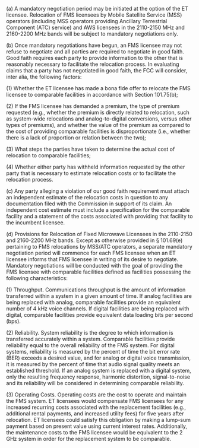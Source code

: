(a) A mandatory negotiation period may be initiated at the option of the ET licensee. Relocation of FMS licensees by Mobile Satellite Service (MSS) operators (including MSS operators providing Ancillary Terrestrial Component (ATC) service) and AWS licensees in the 2110-2150 MHz and 2160-2200 MHz bands will be subject to mandatory negotiations only.

(b) Once mandatory negotiations have begun, an FMS licensee may not refuse to negotiate and all parties are required to negotiate in good faith. Good faith requires each party to provide information to the other that is reasonably necessary to facilitate the relocation process. In evaluating claims that a party has not negotiated in good faith, the FCC will consider, inter alia, the following factors:

(1) Whether the ET licensee has made a bona fide offer to relocate the FMS licensee to comparable facilities in accordance with Section 101.75(b);

(2) If the FMS licensee has demanded a premium, the type of premium requested (e.g., whether the premium is directly related to relocation, such as system-wide relocations and analog-to-digital conversions, versus other types of premiums), and whether the value of the premium as compared to the cost of providing comparable facilities is disproportionate (i.e., whether there is a lack of proportion or relation between the two);

(3) What steps the parties have taken to determine the actual cost of relocation to comparable facilities;

(4) Whether either party has withheld information requested by the other party that is necessary to estimate relocation costs or to facilitate the relocation process.

(c) Any party alleging a violation of our good faith requirement must attach an independent estimate of the relocation costs in question to any documentation filed with the Commission in support of its claim. An independent cost estimate must include a specification for the comparable facility and a statement of the costs associated with providing that facility to the incumbent licensee.
                                    

(d) Provisions for Relocation of Fixed Microwave Licensees in the 2110-2150 and 2160-2200 MHz bands. Except as otherwise provided in § 101.69(e) pertaining to FMS relocations by MSS/ATC operators, a separate mandatory negotiation period will commence for each FMS licensee when an ET licensee informs that FMS licensee in writing of its desire to negotiate. Mandatory negotiations will be conducted with the goal of providing the FMS licensee with comparable facilities defined as facilities possessing the following characteristics:

(1) Throughput. Communications throughput is the amount of information transferred within a system in a given amount of time. If analog facilities are being replaced with analog, comparable facilities provide an equivalent number of 4 kHz voice channels. If digital facilities are being replaced with digital, comparable facilities provide equivalent data loading bits per second (bps).

(2) Reliability. System reliability is the degree to which information is transferred accurately within a system. Comparable facilities provide reliability equal to the overall reliability of the FMS system. For digital systems, reliability is measured by the percent of time the bit error rate (BER) exceeds a desired value, and for analog or digital voice transmission, it is measured by the percent of time that audio signal quality meets an established threshold. If an analog system is replaced with a digital system, only the resulting frequency response, harmonic distortion, signal-to-noise and its reliability will be considered in determining comparable reliability.

(3) Operating Costs. Operating costs are the cost to operate and maintain the FMS system. ET licensees would compensate FMS licensees for any increased recurring costs associated with the replacement facilities (e.g., additional rental payments, and increased utility fees) for five years after relocation. ET licensees could satisfy this obligation by making a lump-sum payment based on present value using current interest rates. Additionally, the maintenance costs to the FMS licensee would be equivalent to the 2 GHz system in order for the replacement system to be comparable.

